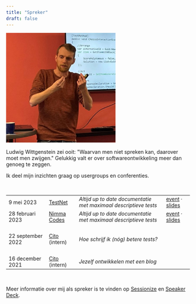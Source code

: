 ```yaml
---
title: "Spreker"
draft: false
---
```


<img class="rounded center" src="images/speaking-sm.jpg" width="300" alt="Karl van Heijster als spreker" />
<br/>


Ludwig Wittgenstein zei ooit: "Waarvan men niet spreken kan, daarover moet men zwijgen." Gelukkig valt er over softwareontwikkeling meer dan genoeg te zeggen. 


Ik deel mijn inzichten graag op usergroups en conferenties. 


<br/>


|                   |                                         |                                                                  |      |
| ----------------- | --------------------------------------- | ---------------------------------------------------------------- | ---- |
| 9 mei 2023        | [TestNet](https://www.testnet.org/)     | *Altijd up to date documentatie met maximaal descriptieve tests* | [event](https://www.testnet.org/evenement/entry/6495/?evenement=voorjaarsevenement) &middot; [slides](https://speakerdeck.com/dotkarl/altijd-up-to-date-documentatie-met-maximaal-descriptieve-tests-09-05-2023-testnet-voorjaarsevent) |
| 28 februari 2023  | [Nimma Codes](https://www.nimma.codes/) | *Altijd up to date documentatie met maximaal descriptieve tests* | [event](https://www.meetup.com/nimma-codes-meetup-group/events/287692035/) &middot; [slides](https://speakerdeck.com/dotkarl/altijd-up-to-date-documentatie-met-maximaal-descriptieve-tests-28-02-2023-nimma-codes) |
| <br/>             |                                         |                                                                  |      |
| 22 september 2022 | [Cito](https://www.cito.nl/) (intern)   | *Hoe schrijf ik (nóg) betere tests?*                             |      |
| <br/>             |                                         |                                                                  |      |
| 16 december 2021  | [Cito](https://www.cito.nl/) (intern)   | *Jezelf ontwikkelen met een blog*                                |      |


<br/>


Meer informatie over mij als spreker is te vinden op [Sessionize](https://sessionize.com/karl-van-heijster) en [Speaker Deck](https://speakerdeck.com/dotkarl).
